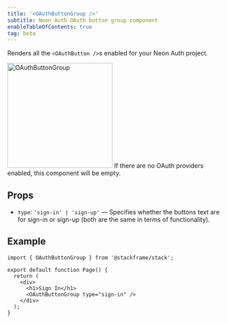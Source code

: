 ```yaml
---
title: '<OAuthButtonGroup />'
subtitle: Neon Auth OAuth button group component
enableTableOfContents: true
tag: beta
---
```


Renders all the `<OAuthButton />`s enabled for your Neon Auth project.

<img src="/docs/neon-auth/oauth-button-group.png" alt="OAuthButtonGroup" width="240" />

<Admonition type="note">
If there are no OAuth providers enabled, this component will be empty.
</Admonition>

## Props

- `type`: `'sign-in' | 'sign-up'` — Specifies whether the buttons text are for sign-in or sign-up (both are the same in terms of functionality).

## Example

```tsx
import { OAuthButtonGroup } from '@stackframe/stack';

export default function Page() {
  return (
    <div>
      <h1>Sign In</h1>
      <OAuthButtonGroup type="sign-in" />
    </div>
  );
}
```
